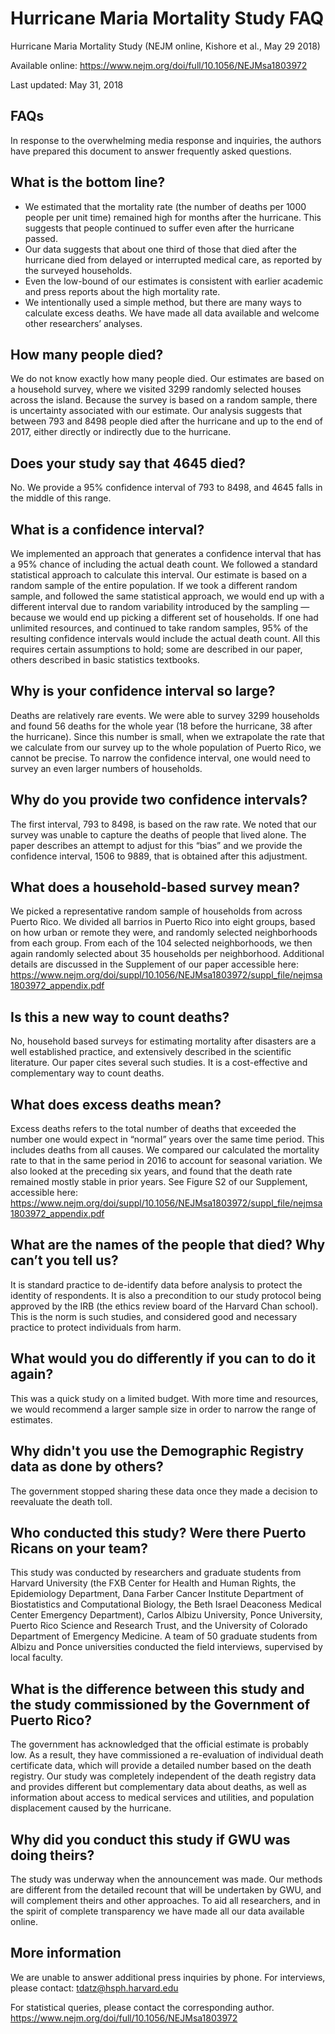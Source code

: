 Hurricane Maria Mortality Study FAQ
================

Hurricane Maria Mortality Study (NEJM online, Kishore et al., May 29 2018)

Available online: <https://www.nejm.org/doi/full/10.1056/NEJMsa1803972>

Last updated: May 31, 2018

FAQs
----

In response to the overwhelming media response and inquiries, the authors have prepared this document to answer frequently asked questions.

What is the bottom line?
------------------------

-   We estimated that the mortality rate (the number of deaths per 1000 people per unit time) remained high for months after the hurricane. This suggests that people continued to suffer even after the hurricane passed.
-   Our data suggests that about one third of those that died after the hurricane died from delayed or interrupted medical care, as reported by the surveyed households.
-   Even the low-bound of our estimates is consistent with earlier academic and press reports about the high mortality rate.
-   We intentionally used a simple method, but there are many ways to calculate excess deaths. We have made all data available and welcome other researchers’ analyses.

How many people died?
---------------------

We do not know exactly how many people died. Our estimates are based on a household survey, where we visited 3299 randomly selected houses across the island. Because the survey is based on a random sample, there is uncertainty associated with our estimate. Our analysis suggests that between 793 and 8498 people died after the hurricane and up to the end of 2017, either directly or indirectly due to the hurricane.

Does your study say that 4645 died?
-----------------------------------

No. We provide a 95% confidence interval of 793 to 8498, and 4645 falls in the middle of this range.

What is a confidence interval?
------------------------------

We implemented an approach that generates a confidence interval that has a 95% chance of including the actual death count. We followed a standard statistical approach to calculate this interval. Our estimate is based on a random sample of the entire population. If we took a different random sample, and followed the same statistical approach, we would end up with a different interval due to random variability introduced by the sampling — because we would end up picking a different set of households. If one had unlimited resources, and continued to take random samples, 95% of the resulting confidence intervals would include the actual death count. All this requires certain assumptions to hold; some are described in our paper, others described in basic statistics textbooks.

Why is your confidence interval so large?
-----------------------------------------

Deaths are relatively rare events. We were able to survey 3299 households and found 56 deaths for the whole year (18 before the hurricane, 38 after the hurricane). Since this number is small, when we extrapolate the rate that we calculate from our survey up to the whole population of Puerto Rico, we cannot be precise. To narrow the confidence interval, one would need to survey an even larger numbers of households.

Why do you provide two confidence intervals?
--------------------------------------------

The first interval, 793 to 8498, is based on the raw rate. We noted that our survey was unable to capture the deaths of people that lived alone. The paper describes an attempt to adjust for this “bias” and we provide the confidence interval, 1506 to 9889, that is obtained after this adjustment.

What does a household-based survey mean?
----------------------------------------

We picked a representative random sample of households from across Puerto Rico. We divided all barrios in Puerto Rico into eight groups, based on how urban or remote they were, and randomly selected neighborhoods from each group. From each of the 104 selected neighborhoods, we then again randomly selected about 35 households per neighborhood. Additional details are discussed in the Supplement of our paper accessible here: <https://www.nejm.org/doi/suppl/10.1056/NEJMsa1803972/suppl_file/nejmsa1803972_appendix.pdf>

Is this a new way to count deaths?
----------------------------------

No, household based surveys for estimating mortality after disasters are a well established practice, and extensively described in the scientific literature. Our paper cites several such studies. It is a cost-effective and complementary way to count deaths.

What does excess deaths mean?
-----------------------------

Excess deaths refers to the total number of deaths that exceeded the number one would expect in “normal” years over the same time period. This includes deaths from all causes. We compared our calculated the mortality rate to that in the same period in 2016 to account for seasonal variation. We also looked at the preceding six years, and found that the death rate remained mostly stable in prior years. See Figure S2 of our Supplement, accessible here: <https://www.nejm.org/doi/suppl/10.1056/NEJMsa1803972/suppl_file/nejmsa1803972_appendix.pdf>

What are the names of the people that died? Why can’t you tell us?
------------------------------------------------------------------

It is standard practice to de-identify data before analysis to protect the identity of respondents. It is also a precondition to our study protocol being approved by the IRB (the ethics review board of the Harvard Chan school). This is the norm is such studies, and considered good and necessary practice to protect individuals from harm.

What would you do differently if you can to do it again?
--------------------------------------------------------

This was a quick study on a limited budget. With more time and resources, we would recommend a larger sample size in order to narrow the range of estimates.

Why didn't you use the Demographic Registry data as done by others?
-------------------------------------------------------------------

The government stopped sharing these data once they made a decision to reevaluate the death toll.

Who conducted this study? Were there Puerto Ricans on your team?
----------------------------------------------------------------

This study was conducted by researchers and graduate students from Harvard University (the FXB Center for Health and Human Rights, the Epidemiology Department, Dana Farber Cancer Institute Department of Biostatistics and Computational Biology, the Beth Israel Deaconess Medical Center Emergency Department), Carlos Albizu University, Ponce University, Puerto Rico Science and Research Trust, and the University of Colorado Department of Emergency Medicine. A team of 50 graduate students from Albizu and Ponce universities conducted the field interviews, supervised by local faculty.

What is the difference between this study and the study commissioned by the Government of Puerto Rico?
------------------------------------------------------------------------------------------------------

The government has acknowledged that the official estimate is probably low. As a result, they have commissioned a re-evaluation of individual death certificate data, which will provide a detailed number based on the death registry. Our study was completely independent of the death registry data and provides different but complementary data about deaths, as well as information about access to medical services and utilities, and population displacement caused by the hurricane.

Why did you conduct this study if GWU was doing theirs?
-------------------------------------------------------

The study was underway when the announcement was made. Our methods are different from the detailed recount that will be undertaken by GWU, and will complement theirs and other approaches. To aid all researchers, and in the spirit of complete transparency we have made all our data available online.

More information
----------------

We are unable to answer additional press inquiries by phone. For interviews, please contact: <tdatz@hsph.harvard.edu>

For statistical queries, please contact the corresponding author. <https://www.nejm.org/doi/full/10.1056/NEJMsa1803972>
